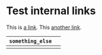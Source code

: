 # Test internal links

This is [a link](../api-method.md). This [another link](https://app.gitbook.com/@pamiridis/s/playground/api-method).

| `something_else` |  |
| :--- | :--- |
|  |  |

